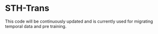 # STH-Trans
This code will be continuously updated and is currently used for migrating temporal data and pre training.
